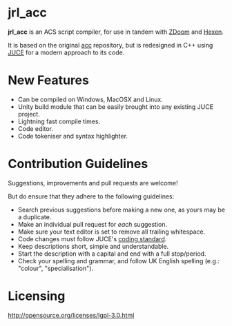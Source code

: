# jrl_acc

**jrl_acc** is an ACS script compiler, for use in tandem with [ZDoom](http://zdoom.org/News) and [Hexen](http://doom.wikia.com/wiki/Hexen).

It is based on the original [acc](https://github.com/rheit/acc) repository,
but is redesigned in C++ using [JUCE](https://github.com/julianstorer/JUCE) for a modern approach to its code.

# New Features
* Can be compiled on Windows, MacOSX and Linux.
* Unity build module that can be easily brought into any existing JUCE project.
* Lightning fast compile times.
* Code editor.
* Code tokeniser and syntax highlighter.

# Contribution Guidelines
Suggestions, improvements and pull requests are welcome!

But do ensure that they adhere to the following guidelines:

* Search previous suggestions before making a new one, as yours may be a duplicate.
* Make an individual pull request for _*each*_ suggestion.
* Make sure your text editor is set to remove all trailing whitespace.
* Code changes must follow JUCE's [coding standard](http://www.juce.com/learn/coding-standards).
* Keep descriptions short, simple and understandable.
* Start the description with a capital and end with a full stop/period.
* Check your spelling and grammar, and follow UK English spelling (e.g.: "colour", "specialisation").

# Licensing
http://opensource.org/licenses/lgpl-3.0.html